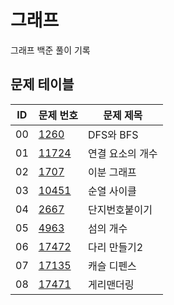 # 그래프 <Graph>
그래프 백준 풀이 기록
## 문제 테이블
|ID|문제 번호|문제 제목|
|---|------|---|
|00|[1260](https://www.acmicpc.net/problem/1260)|DFS와 BFS|
|01|[11724](https://www.acmicpc.net/problem/11724)|연결 요소의 개수|
|02|[1707](https://www.acmicpc.net/problem/1707)|이분 그래프|
|03|[10451](https://www.acmicpc.net/problem/10451)|순열 사이클|
|04|[2667](https://www.acmicpc.net/problem/2667)|단지번호붙이기|
|05|[4963](https://www.acmicpc.net/problem/4963)|섬의 개수|
|06|[17472](https://www.acmicpc.net/problem/17472)|다리 만들기2|
|07|[17135](https://www.acmicpc.net/problem/17135)|캐슬 디펜스|
|08|[17471](https://www.acmicpc.net/problem/17471)|게리맨더링|

